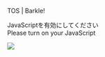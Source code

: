 TOS | Barkle!

JavaScriptを有効にしてください  
Please turn on your JavaScript

![](/static-assets/splash.png?1728024970982)